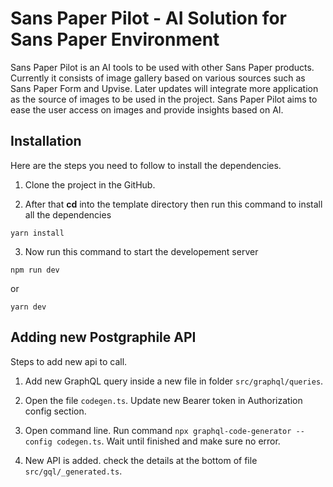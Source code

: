 # Sans Paper Pilot - AI Solution for Sans Paper Environment

Sans Paper Pilot is an AI tools to be used with other Sans Paper products. Currently it consists of image gallery based on various sources such as Sans Paper Form and Upvise. Later updates will integrate more application as the source of images to be used in the project. Sans Paper Pilot aims to ease the user access on images and provide insights based on AI.

## Installation
Here are the steps you need to follow to install the dependencies.

1. Clone the project in the GitHub.

2. After that **cd** into the template directory then run this command to install all the dependencies

```
yarn install
```

3. Now run this command to start the developement server

```
npm run dev
```

or 

```
yarn dev
```

## Adding new Postgraphile API 
Steps to add new api to call. 

1. Add new GraphQL query inside a new file in folder `src/graphql/queries`. 

2. Open the file `codegen.ts`. Update new Bearer token in Authorization config section.

3. Open command line. Run command `npx graphql-code-generator --config codegen.ts`. Wait until finished and make sure no error.

4. New API is added. check the details at the bottom of file `src/gql/_generated.ts`.

